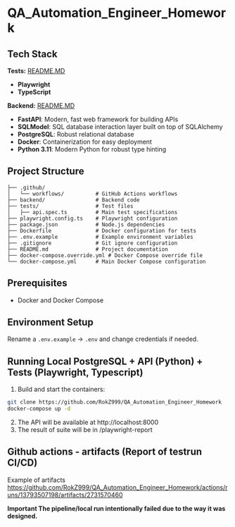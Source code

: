 # QA_Automation_Engineer_Homework 

## Tech Stack

**Tests:** [README.MD](tests/README.md)
- **Playwright**
- **TypeScript**

**Backend:** [README.MD](backend/README.md)
- **FastAPI**: Modern, fast web framework for building APIs
- **SQLModel**: SQL database interaction layer built on top of SQLAlchemy
- **PostgreSQL**: Robust relational database
- **Docker**: Containerization for easy deployment
- **Python 3.11**: Modern Python for robust type hinting

## Project Structure

```
├── .github/
│   └── workflows/          # GitHub Actions workflows
├── backend/                # Backend code
├── tests/                  # Test files
│   ├── api.spec.ts         # Main test specifications
├── playwright.config.ts    # Playwright configuration
├── package.json            # Node.js dependencies
├── Dockerfile              # Docker configuration for tests
├── .env.example            # Example environment variables
├── .gitignore              # Git ignore configuration
├── README.md               # Project documentation
├── docker-compose.override.yml # Docker Compose override file
└── docker-compose.yml      # Main Docker Compose configuration
```

## Prerequisites

- Docker and Docker Compose

## Environment Setup

Rename a `.env.example` -> `.env` and change credentials if needed.

## Running Local PostgreSQL + API (Python) +  Tests (Playwright, Typescript)

1. Build and start the containers:
```bash
git clone https://github.com/RokZ999/QA_Automation_Engineer_Homework
docker-compose up -d
```
2. The API will be available at http://localhost:8000
3. The result of suite will be in /playwright-report 

## Github actions - artifacts (Report of testrun CI/CD)
Example of artifacts https://github.com/RokZ999/QA_Automation_Engineer_Homework/actions/runs/13793507198/artifacts/2731570460


**Important The pipeline/local run intentionally failed due to the way it was designed.**
